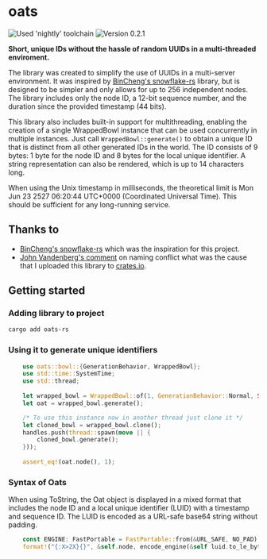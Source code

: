 # oats

![Used 'nightly' toolchain](https://img.shields.io/badge/toolchain-nightly-important)
![Version 0.2.1](https://img.shields.io/badge/version-0.2.1-informational)

**Short, unique IDs without the hassle of random UUIDs in a multi-threaded enviroment.**

The library was created to simplify the use of UUIDs in a multi-server environment. It was inspired by [BinCheng's snowflake-rs](https://github.com/BinChengZhao/snowflake-rs) library, but is designed to be simpler and only allows for up to 256 independent nodes. The library includes only the node ID, a 12-bit sequence number, and the duration since the provided timestamp (44 bits).

This library also includes built-in support for multithreading, enabling the creation of a single WrappedBowl instance that can be used concurrently in multiple instances. Just call `WrappedBowl::generate()` to obtain a unique ID that is distinct from all other generated IDs in the world. The ID consists of 9 bytes: 1 byte for the node ID and 8 bytes for the local unique identifier. A string representation can also be rendered, which is up to 14 characters long.

When using the Unix timestamp in milliseconds, the theoretical limit is Mon Jun 23 2527 06:20:44 UTC+0000 (Coordinated Universal Time). This should be sufficient for any long-running service.

## Thanks to

- [BinCheng's snowflake-rs](https://github.com/BinChengZhao/snowflake-rs) which was the inspiration for this project.
- [John Vandenberg's comment](https://github.com/Skailys/oats-rs/issues/1) on naming conflict what was the cause that I uploaded this library to [crates.io](https://crates.io/crates/oats-rs).

## Getting started

### Adding library to project

```bash
cargo add oats-rs
```

### Using it to generate unique identifiers

```rust
    use oats::bowl::{GenerationBehavior, WrappedBowl};
    use std::time::SystemTime;
    use std::thread;
    
    let wrapped_bowl = WrappedBowl::of(1, GenerationBehavior::Normal, Some(SystemTime::now()));
    let oat = wrapped_bowl.generate();

    /* To use this instance now in another thread just clone it */
    let cloned_bowl = wrapped_bowl.clone();
    handles.push(thread::spawn(move || {
        cloned_bowl.generate();
    }));
    
    assert_eq!(oat.node(), 1);
```

### Syntax of Oats

When using ToString, the Oat object is displayed in a mixed format that includes the node ID and a local unique identifier (LUID) with a timestamp and sequence ID. The LUID is encoded as a URL-safe base64 string without padding.

```rust
    const ENGINE: FastPortable = FastPortable::from(&URL_SAFE, NO_PAD);
    format!("{:X>2X}{}", &self.node, encode_engine(&self luid.to_le_bytes(), &ENGINE))
```

